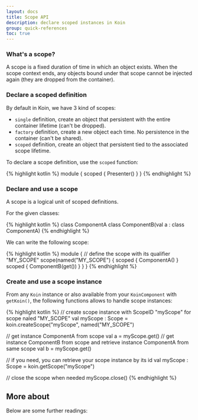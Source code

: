 ```yaml
---
layout: docs
title: Scope API
description: declare scoped instances in Koin
group: quick-references
toc: true
---
```


### What's a scope?
A scope is a fixed duration of time in which an object exists. When the scope context ends, any objects bound under that scope cannot be injected again (they are dropped from the container).

### Declare a scoped definition

By default in Koin, we have 3 kind of scopes:

- `single` definition, create an object that persistent with the entire container lifetime (can't be dropped).
- `factory` definition, create a new object each time. No persistence in the container (can't be shared).
- `scoped` definition, create an object that persistent tied to the associated scope lifetime.

To declare a scope definition, use the `scoped` function:

{% highlight kotlin %}
module {
    scoped { Presenter() }
}
{% endhighlight %}

### Declare and use a scope

A scope is a logical unit of scoped definitions.

For the given classes:

{% highlight kotlin %}
class ComponentA
class ComponentB(val a : class ComponentA)
{% endhighlight %}

We can write the following scope:

{% highlight kotlin %}
module {
    // define the scope with its qualifier "MY_SCOPE"
    scope(named("MY_SCOPE") {
        scoped { ComponentA() }
        scoped { ComponentB(get()) }
    }
}
{% endhighlight %}

### Create and use a scope instance

From any `Koin` instance or also available from your `KoinComponent` with `getKoin()`, the following functions allows to handle scope instances:

{% highlight kotlin %}
// create scope instance with ScopeID "myScope" for scope naled "MY_SCOPE"
val myScope : Scope = koin.createScope("myScope", named("MY_SCOPE")

// get instance ComponentA from scope
val a = myScope.get<ComponentA>()
// get instance ComponentB from scope and retrieve instance ComponentA from same scope
val b = myScope.get<ComponentB>()

// if you need, you can retrieve your scope instance by its id
val myScope : Scope = koin.getScope("myScope")

// close the scope when needed
myScope.close()
{% endhighlight %}

## More about

Below are some further readings:



